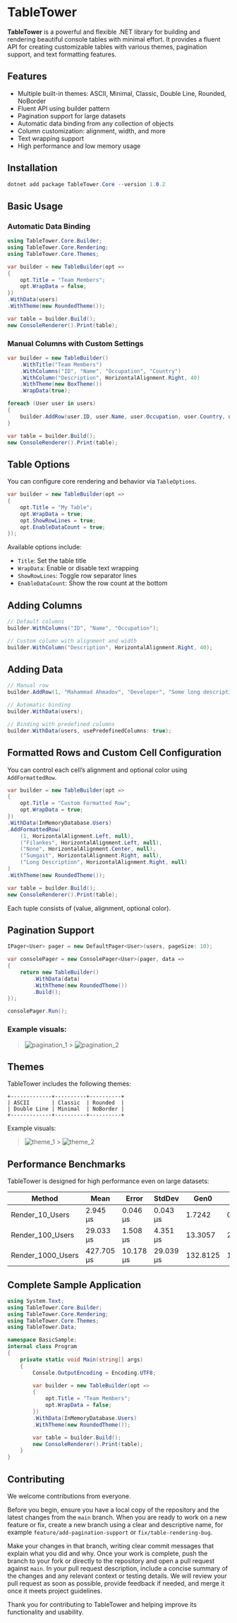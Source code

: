 # TableTower

**TableTower** is a powerful and flexible .NET library for building and rendering beautiful console tables with minimal effort. It provides a fluent API for creating customizable tables with various themes, pagination support, and text formatting features.

## Features

- Multiple built-in themes: ASCII, Minimal, Classic, Double Line, Rounded, NoBorder
- Fluent API using builder pattern
- Pagination support for large datasets
- Automatic data binding from any collection of objects
- Column customization: alignment, width, and more
- Text wrapping support
- High performance and low memory usage

## Installation

```csharp
dotnet add package TableTower.Core --version 1.0.2
```

## Basic Usage

### Automatic Data Binding

```csharp
using TableTower.Core.Builder;
using TableTower.Core.Rendering;
using TableTower.Core.Themes;

var builder = new TableBuilder(opt =>
{
    opt.Title = "Team Members";
    opt.WrapData = false;
})
.WithData(users)
.WithTheme(new RoundedTheme());

var table = builder.Build();
new ConsoleRenderer().Print(table);
```

### Manual Columns with Custom Settings

```csharp
var builder = new TableBuilder()
    .WithTitle("Team Members")
    .WithColumns("ID", "Name", "Occupation", "Country")
    .WithColumn("Description", HorizontalAlignment.Right, 40)
    .WithTheme(new BoxTheme())
    .WrapData(true);

foreach (User user in users)
{
    builder.AddRow(user.ID, user.Name, user.Occupation, user.Country, user.Description);
}

var table = builder.Build();
new ConsoleRenderer().Print(table);
```

## Table Options

You can configure core rendering and behavior via `TableOptions`.

```csharp
var builder = new TableBuilder(opt =>
{
    opt.Title = "My Table";
    opt.WrapData = true;
    opt.ShowRowLines = true;
    opt.EnableDataCount = true;
});
```

Available options include:

- `Title`: Set the table title
- `WrapData`: Enable or disable text wrapping
- `ShowRowLines`: Toggle row separator lines
- `EnableDataCount`: Show the row count at the bottom

## Adding Columns

```csharp
// Default columns
builder.WithColumns("ID", "Name", "Occupation");

// Custom column with alignment and width
builder.WithColumn("Description", HorizontalAlignment.Right, 40);
```

## Adding Data

```csharp
// Manual row
builder.AddRow(1, "Mahammad Ahmadov", "Developer", "Some long description here...");

// Automatic binding
builder.WithData(users);

// Binding with predefined columns
builder.WithData(users, usePredefinedColumns: true);
```

## Formatted Rows and Custom Cell Configuration

You can control each cell’s alignment and optional color using `AddFormattedRow`.

```csharp
var builder = new TableBuilder(opt =>
{
    opt.Title = "Custom Formatted Row";
    opt.WrapData = true;
})
.WithData(InMemoryDatabase.Users)
.AddFormattedRow(
    (1, HorizontalAlignment.Left, null),
    ("Filankes", HorizontalAlignment.Left, null),
    ("None", HorizontalAlignment.Center, null),
    ("Sumgait", HorizontalAlignment.Right, null),
    ("Long Description", HorizontalAlignment.Right, null)
)
.WithTheme(new RoundedTheme());

var table = builder.Build();
new ConsoleRenderer().Print(table);
```

Each tuple consists of (value, alignment, optional color).

## Pagination Support

```csharp
IPager<User> pager = new DefaultPager<User>(users, pageSize: 10);

var consolePager = new ConsolePager<User>(pager, data =>
{
    return new TableBuilder()
        .WithData(data)
        .WithTheme(new RoundedTheme())
        .Build();
});

consolePager.Run();
```

### Example visuals:

> ![pagination_1](https://raw.githubusercontent.com/AhmadovMahammad/TableTower/main/docs/images/pagination_1.png) > ![pagination_2](https://raw.githubusercontent.com/AhmadovMahammad/TableTower/main/docs/images/pagination_2.png)

## Themes

TableTower includes the following themes:

```
+-------------+----------+----------+
| ASCII       | Classic  | Rounded  |
| Double Line | Minimal  | NoBorder |
+-------------+----------+----------+
```

Example visuals:

> ![theme_1](https://raw.githubusercontent.com/AhmadovMahammad/TableTower/main/docs/images/theme_1.png) > ![theme_2](https://raw.githubusercontent.com/AhmadovMahammad/TableTower/main/docs/images/theme_2.png)

## Performance Benchmarks

TableTower is designed for high performance even on large datasets:

| Method            | Mean       | Error     | StdDev    | Gen0     | Gen1     | Gen2    | Allocated |
| ----------------- | ---------- | --------- | --------- | -------- | -------- | ------- | --------- |
| Render_10_Users   | 2.945 µs   | 0.046 µs  | 0.043 µs  | 1.7242   | 0.0610   | -       | 10.58 KB  |
| Render_100_Users  | 29.033 µs  | 1.508 µs  | 4.351 µs  | 13.3057  | 2.1973   | -       | 81.77 KB  |
| Render_1000_Users | 427.705 µs | 10.178 µs | 29.039 µs | 132.8125 | 132.3242 | 66.4063 | 817.29 KB |

## Complete Sample Application

```csharp
using System.Text;
using TableTower.Core.Builder;
using TableTower.Core.Rendering;
using TableTower.Core.Themes;
using TableTower.Data;

namespace BasicSample;
internal class Program
{
    private static void Main(string[] args)
    {
        Console.OutputEncoding = Encoding.UTF8;

        var builder = new TableBuilder(opt =>
        {
            opt.Title = "Team Members";
            opt.WrapData = false;
        })
        .WithData(InMemoryDatabase.Users)
        .WithTheme(new RoundedTheme());

        var table = builder.Build();
        new ConsoleRenderer().Print(table);
    }
}
```

## Contributing

We welcome contributions from everyone.

Before you begin, ensure you have a local copy of the repository and the latest changes from the `main` branch. When you are ready to work on a new feature or fix, create a new branch using a clear and descriptive name, for example `feature/add-pagination-support` or `fix/table-rendering-bug`.

Make your changes in that branch, writing clear commit messages that explain what you did and why. Once your work is complete, push the branch to your fork or directly to the repository and open a pull request against `main`. In your pull request description, include a concise summary of the changes and any relevant context or testing details. We will review your pull request as soon as possible, provide feedback if needed, and merge it once it meets project guidelines.

Thank you for contributing to TableTower and helping improve its functionality and usability.
